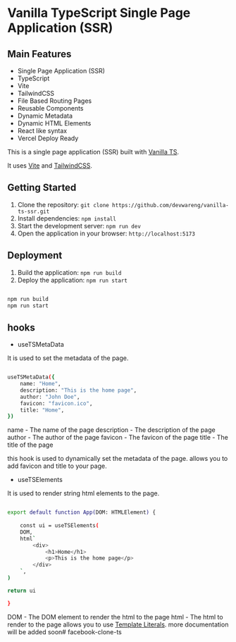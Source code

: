 # Vanilla TypeScript Single Page Application (SSR)

## Main Features

- Single Page Application (SSR)
- TypeScript
- Vite
- TailwindCSS
- File Based Routing Pages
- Reusable Components
- Dynamic Metadata
- Dynamic HTML Elements
- React like syntax
- Vercel Deploy Ready

This is a single page application (SSR) built with [Vanilla TS](https://github.com/devwareng/vanilla-ts).

It uses [Vite](https://vitejs.dev/) and [TailwindCSS](https://tailwindcss.com/).

## Getting Started

1. Clone the repository: `git clone https://github.com/devwareng/vanilla-ts-ssr.git`
2. Install dependencies: `npm install`
3. Start the development server: `npm run dev`
4. Open the application in your browser: `http://localhost:5173`

## Deployment

1. Build the application: `npm run build`
2. Deploy the application: `npm run start`

```bash

npm run build
npm run start

```

## hooks

- useTSMetaData

It is used to set the metadata of the page.

```bash

useTSMetaData({
    name: "Home",
    description: "This is the home page",
    author: "John Doe",
    favicon: "favicon.ico",
    title: "Home",
})

```

name - The name of the page
description - The description of the page
author - The author of the page
favicon - The favicon of the page
title - The title of the page

this hook is used to dynamically set the metadata of the page. allows you to add favicon and title to your page.

- useTSElements

It is used to render string html elements to the page.

```bash

export default function App(DOM: HTMLElement) {
    
    const ui = useTSElements(
    DOM,
    html`
        <div>
            <h1>Home</h1>
            <p>This is the home page</p>
        </div>
    `,
)

return ui

}

```

DOM - The DOM element to render the html to the page
html - The html to render to the page allows you to use [Template Literals](https://developer.mozilla.org/en-US/docs/Web/JavaScript/Reference/Template_literals). 
more documentation will be added soon#   f a c e b o o k - c l o n e - t s  
 
